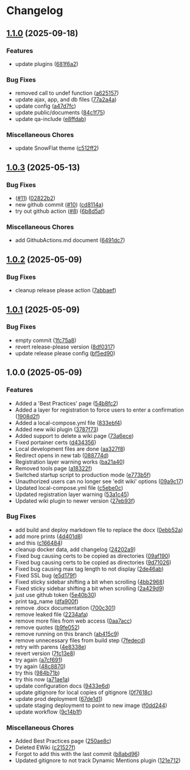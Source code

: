 # Changelog

## [1.1.0](https://github.com/ubsicap/assure_support_site/compare/v1.0.3...v1.1.0) (2025-09-18)


### Features

* update plugins ([681f6a2](https://github.com/ubsicap/assure_support_site/commit/681f6a2f4f45a90a450890f8c1ec0b064e3cc7ce))


### Bug Fixes

* removed call to undef function ([a625157](https://github.com/ubsicap/assure_support_site/commit/a625157cb3e685762e8f2626d8f39fd024d84c6c))
* update ajax, app, and db files ([77a2a4a](https://github.com/ubsicap/assure_support_site/commit/77a2a4ae5a1b06da8704d994f168811e6e2f3c5d))
* update config ([a47d7fc](https://github.com/ubsicap/assure_support_site/commit/a47d7fcd110842630fc6014835c154b1b37ca827))
* update public/documents ([84c1f75](https://github.com/ubsicap/assure_support_site/commit/84c1f753dc2d3656c55a3c11791f877abbc2262b))
* update qa-include ([e8ffdab](https://github.com/ubsicap/assure_support_site/commit/e8ffdabe716b9be95444d80842f523aa82a4b4da))


### Miscellaneous Chores

* update SnowFlat theme ([c512ff2](https://github.com/ubsicap/assure_support_site/commit/c512ff2437f960691db4fb417696a52bf705726b))

## [1.0.3](https://github.com/ubsicap/assure_support_site/compare/v1.0.2...v1.0.3) (2025-05-13)


### Bug Fixes

* ([#11](https://github.com/ubsicap/assure_support_site/issues/11)) ([02822b2](https://github.com/ubsicap/assure_support_site/commit/02822b22750d300c75bf8ed0d2d14dc300ac2dc3))
* new github commit ([#10](https://github.com/ubsicap/assure_support_site/issues/10)) ([cd8114a](https://github.com/ubsicap/assure_support_site/commit/cd8114a2f688e34e8274f4a71895e500dac23901))
* try out github action ([#8](https://github.com/ubsicap/assure_support_site/issues/8)) ([6b8d5af](https://github.com/ubsicap/assure_support_site/commit/6b8d5af7f423a99898c372628161b5e90b00b893))


### Miscellaneous Chores

* add GithubActions.md document ([6491dc7](https://github.com/ubsicap/assure_support_site/commit/6491dc790f890a853328b1b086893e558a723703))

## [1.0.2](https://github.com/ubsicap/assure_support_site/compare/v1.0.1...v1.0.2) (2025-05-09)


### Bug Fixes

* cleanup release please action ([7abbaef](https://github.com/ubsicap/assure_support_site/commit/7abbaefc562f5dc66ac45563c15ed8639d4921fa))

## [1.0.1](https://github.com/ubsicap/assure_support_site/compare/v1.0.0...v1.0.1) (2025-05-09)


### Bug Fixes

* empty commit ([1fc75a8](https://github.com/ubsicap/assure_support_site/commit/1fc75a8bb012a4ae86be340202125a2bf0cbd840))
* revert release-please version ([8df0317](https://github.com/ubsicap/assure_support_site/commit/8df0317daa60d107495f3f2983b0524eaf7f20ad))
* update release please config ([bf5ed90](https://github.com/ubsicap/assure_support_site/commit/bf5ed90a68e275fb0a1b19bb55f3dcb8d1f61b68))

## 1.0.0 (2025-05-09)


### Features

* Added a 'Best Practices' page ([54b8fc2](https://github.com/ubsicap/assure_support_site/commit/54b8fc2751dfebd67d34bba41a6bc95f7f739502))
* Added a layer for registration to force users to enter a confirmation ([1908d2f](https://github.com/ubsicap/assure_support_site/commit/1908d2fb4e2bea7ce6bbd200350abd9a1e573d2b))
* Added a local-compose.yml file ([833ebf4](https://github.com/ubsicap/assure_support_site/commit/833ebf4c99ba637c1ab941b86aab6269ed8fe6c9))
* Added new wiki plugin ([3787f73](https://github.com/ubsicap/assure_support_site/commit/3787f7332eff125b7f9ebcea3e5c6d56f392f960))
* Added support to delete a wiki page ([73a6ece](https://github.com/ubsicap/assure_support_site/commit/73a6eceded44dc130545322dc3df65e2843e1e1f))
* Fixed portainer certs ([d434356](https://github.com/ubsicap/assure_support_site/commit/d434356c16bd2309553f27aa9c3d4e3e9b6101ea))
* Local development files are done ([aa327f8](https://github.com/ubsicap/assure_support_site/commit/aa327f8f5ee13424789652c12d653156e09e4ffb))
* Redirect opens in new tab ([088774d](https://github.com/ubsicap/assure_support_site/commit/088774d9935c29968f061b5cbb3573562294e7eb))
* Registration layer warning works ([ba21a40](https://github.com/ubsicap/assure_support_site/commit/ba21a40ac61c1ae1826d05c63184a405940d428b))
* Removed tools page ([a18322f](https://github.com/ubsicap/assure_support_site/commit/a18322f928cf3a318f9528f3f6796a296189db18))
* Switched startup script to production mode ([e773b5f](https://github.com/ubsicap/assure_support_site/commit/e773b5f2e4a8729be852ce480056629e5298e361))
* Unauthorized users can no longer see 'edit wiki' options ([09a9c17](https://github.com/ubsicap/assure_support_site/commit/09a9c177eda114011f681e52dde290f15325b322))
* Updated local-compose.yml file ([c5ebe0c](https://github.com/ubsicap/assure_support_site/commit/c5ebe0ce54f39aa213e98d59af3f29ef2d15b6cb))
* Updated registration layer warning ([53a1c45](https://github.com/ubsicap/assure_support_site/commit/53a1c45871a675086c3b037f44de327e9770cef8))
* Updated wiki plugin to newer version ([27eb93f](https://github.com/ubsicap/assure_support_site/commit/27eb93fde239ea56a0a196e6ad25766d39a86033))


### Bug Fixes

* add build and deploy markdown file to replace the docx ([0ebb52a](https://github.com/ubsicap/assure_support_site/commit/0ebb52aa6d8def491c2a401be71e7bade22be9e9))
* add more prints ([4d401d8](https://github.com/ubsicap/assure_support_site/commit/4d401d8b2436d3397733eb1166440b849a3c7c60))
* and this ([c166484](https://github.com/ubsicap/assure_support_site/commit/c16648489b15bf78bfa10c05931f8479281e4552))
* cleanup docker data, add changelog ([24202a9](https://github.com/ubsicap/assure_support_site/commit/24202a91427a511a251376c06b3bcc788d2ae6e8))
* Fixed bug causing certs to be copied as directories ([09af190](https://github.com/ubsicap/assure_support_site/commit/09af1904a4670b5c64163ab0c7075795ec1d17df))
* Fixed bug causing certs to be copied as directories ([9d71026](https://github.com/ubsicap/assure_support_site/commit/9d71026b6aeb80d2bcd16165920c345b7149628a))
* Fixed bug causing max tag length to not display ([2de46ab](https://github.com/ubsicap/assure_support_site/commit/2de46aba082c5af6eb9caaf2bc7f6fd07c56219f))
* Fixed SSL bug ([e5d179f](https://github.com/ubsicap/assure_support_site/commit/e5d179f5a96916ec2e9d0c039691660f58ae6855))
* Fixed sticky sidebar shifting a bit when scrolling ([4bb2968](https://github.com/ubsicap/assure_support_site/commit/4bb296844ee9f3d2bdfc69447fde2b6f2c3c5b2e))
* Fixed sticky sidebar shifting a bit when scrolling ([2a429d9](https://github.com/ubsicap/assure_support_site/commit/2a429d9f37695e74356c6cf76bda4737a98ebdec))
* just use github token ([5e40b30](https://github.com/ubsicap/assure_support_site/commit/5e40b30d5345ae4cb947f70ffe9eaa4cf2257d8e))
* print tag_name ([dfa900f](https://github.com/ubsicap/assure_support_site/commit/dfa900f594b87bf5e9ff6f69b6f878d1a2bddfda))
* remove .docx documentation ([700c301](https://github.com/ubsicap/assure_support_site/commit/700c30169ef7417a03f4cbcc30ccb864aa017d1d))
* remove leaked file ([2234afa](https://github.com/ubsicap/assure_support_site/commit/2234afa300467a975a8bd723c453159dd3832663))
* remove more files from web access ([0aa7acc](https://github.com/ubsicap/assure_support_site/commit/0aa7accec85f14caee66d7f2ae58373fa679cb48))
* remove quotes ([b9fe052](https://github.com/ubsicap/assure_support_site/commit/b9fe052c0d85a3f51288cfe8ba797a5a6ac5bbe6))
* remove running on this branch ([ab415c9](https://github.com/ubsicap/assure_support_site/commit/ab415c95b3648a5e4d73bf9a2364a3ed82c42e4e))
* remove unnecessary files from build step ([7fedecd](https://github.com/ubsicap/assure_support_site/commit/7fedecdf307b4f454473943cd2c0e949664f4005))
* retry with parens ([4e8338e](https://github.com/ubsicap/assure_support_site/commit/4e8338e8fb83cb62e1420e455005262d8d56165c))
* revert version ([7fc13e8](https://github.com/ubsicap/assure_support_site/commit/7fc13e878eca834d8fe9c9066278bcd2d3d85dfb))
* try again ([a7cf691](https://github.com/ubsicap/assure_support_site/commit/a7cf691ddb5ee98783d4fcbd76e6dda76842736b))
* try again ([48c8870](https://github.com/ubsicap/assure_support_site/commit/48c88704bd3fb2b5f4692f4cae15114bab6fa4a2))
* try this ([984b71b](https://github.com/ubsicap/assure_support_site/commit/984b71be12fedf0a4250936c7b1f3c81018781d5))
* try this now ([a71ae1a](https://github.com/ubsicap/assure_support_site/commit/a71ae1a0a9103b7bfa7603ee54b9b46c651aa6cd))
* update configuration docs ([9433e6d](https://github.com/ubsicap/assure_support_site/commit/9433e6d40eb3b7d04feae13c43c0446ad933d9ab))
* update gitignore for local copies of gitignore ([0f7618c](https://github.com/ubsicap/assure_support_site/commit/0f7618cd63ab4c145aaadca5e70c050e9baeb8ad))
* update prod deployment ([67de1d1](https://github.com/ubsicap/assure_support_site/commit/67de1d169e81682b177b9426fdea2abfcbb5ab77))
* update staging deployment to point to new image ([f0dd244](https://github.com/ubsicap/assure_support_site/commit/f0dd2441d26021e56a8319a06f1d07ef4a12c9e1))
* update workflow ([9c14b1f](https://github.com/ubsicap/assure_support_site/commit/9c14b1ff7299c1c2bc962fc169fbd303ef182731))


### Miscellaneous Chores

* Added Best Practices page ([250ae8c](https://github.com/ubsicap/assure_support_site/commit/250ae8c6c2489990a944e1406887030685afa3f4))
* Deleted EWiki ([c21527f](https://github.com/ubsicap/assure_support_site/commit/c21527f91136348444c5e67a1f57df1438ebe850))
* Forgot to add this with the last commit ([b8abd96](https://github.com/ubsicap/assure_support_site/commit/b8abd96284fb40b22b6f349df1e424a316897397))
* Updated gitignore to not track Dynamic Mentions plugin ([121e712](https://github.com/ubsicap/assure_support_site/commit/121e712e12a3c444f0b20946ff8277f92d57fbab))
